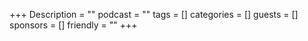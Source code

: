 +++
Description = ""
podcast = ""
tags = []
categories = []
guests = []
sponsors = []
friendly = ""
+++
